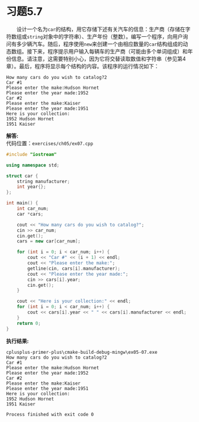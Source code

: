 # 习题5.7

&emsp;&emsp;设计一个名为`car`的结构，用它存储下述有关汽车的信息：生产商（存储在字符数组或`string`对象中的字符串）、生产年份（整数）。编写一个程序，向用户询问有多少辆汽车。随后，程序使用`new`来创建一个由相应数量的`car`结构组成的动态数组。接下来，程序提示用户输入每辆车的生产商（可能由多个单词组成）和年份信息。请注意，这需要特别小心，因为它将交替读取数值和字符串（参见第4章）。最后，程序将显示每个结构的内容。该程序的运行情况如下：
```
How many cars do you wish to catalog?2
Car #1
Please enter the make:Hudson Hornet
Please enter the year made:1952
Car #2
Please enter the make:Kaiser
Please enter the year made:1951
Here is your collection:
1952 Hudson Hornet
1951 Kaiser
```

**解答:**  
代码位置：`exercises/ch05/ex07.cpp`
```c++
#include "iostream"

using namespace std;

struct car {
    string manufacturer;
    int year{};
};

int main() {
    int car_num;
    car *cars;

    cout << "How many cars do you wish to catalog?";
    cin >> car_num;
    cin.get();
    cars = new car[car_num];

    for (int i = 0; i < car_num; i++) {
        cout << "Car #" << (i + 1) << endl;
        cout << "Please enter the make:";
        getline(cin, cars[i].manufacturer);
        cout << "Please enter the year made:";
        cin >> cars[i].year;
        cin.get();
    }

    cout << "Here is your collection:" << endl;
    for (int i = 0; i < car_num; i++) {
        cout << cars[i].year << " " << cars[i].manufacturer << endl;
    }
    return 0;
}
```

**执行结果:**  
```
cplusplus-primer-plus\cmake-build-debug-mingw\ex05-07.exe
How many cars do you wish to catalog?2
Car #1
Please enter the make:Hudson Hornet
Please enter the year made:1952
Car #2
Please enter the make:Kaiser
Please enter the year made:1951
Here is your collection:
1952 Hudson Hornet
1951 Kaiser

Process finished with exit code 0
```